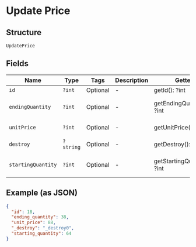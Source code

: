 
# Update Price

## Structure

`UpdatePrice`

## Fields

| Name | Type | Tags | Description | Getter | Setter |
|  --- | --- | --- | --- | --- | --- |
| `id` | `?int` | Optional | - | getId(): ?int | setId(?int id): void |
| `endingQuantity` | `?int` | Optional | - | getEndingQuantity(): ?int | setEndingQuantity(?int endingQuantity): void |
| `unitPrice` | `?int` | Optional | - | getUnitPrice(): ?int | setUnitPrice(?int unitPrice): void |
| `destroy` | `?string` | Optional | - | getDestroy(): ?string | setDestroy(?string destroy): void |
| `startingQuantity` | `?int` | Optional | - | getStartingQuantity(): ?int | setStartingQuantity(?int startingQuantity): void |

## Example (as JSON)

```json
{
  "id": 18,
  "ending_quantity": 38,
  "unit_price": 88,
  "_destroy": "_destroy0",
  "starting_quantity": 64
}
```

